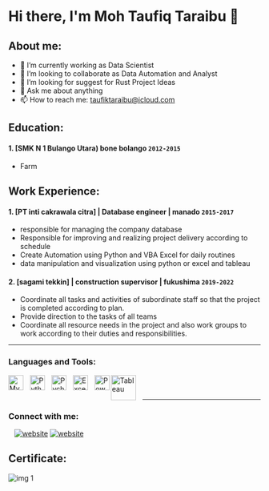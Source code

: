 # Hi there, I'm Moh Taufiq Taraibu 👋
## About me:
- 🔭 I’m currently working as Data Scientist
- 👯 I’m looking to collaborate as Data Automation and Analyst
- 🤔 I’m looking for suggest for Rust Project Ideas
- 💬 Ask me about anything
- 📫 How to reach me: taufiktaraibu@icloud.com

## Education:

 #### 1. [SMK N 1 Bulango Utara) bone bolango `2012-2015`
   - Farm

## Work Experience:
#### 1. [PT inti cakrawala citra] | Database engineer | manado `2015-2017`
   - responsible for managing the company database
   - Responsible for improving and realizing project delivery according to schedule
   - Create Automation using Python and VBA Excel for daily routines
   - data manipulation and visualization using python or excel and tableau
#### 2. [sagami tekkin] | construction supervisor | fukushima `2019-2022`
   - Coordinate all tasks and activities of subordinate staff so that the project is completed according to plan.
   - Provide direction to the tasks of all teams
   - Coordinate all resource needs in the project and also work groups to work according to their duties and responsibilities.

---

### Languages and Tools:

<img align="left" alt="MySQL" width="30px" src="https://cdn.jsdelivr.net/gh/devicons/devicon/icons/mysql/mysql-original.svg" style="padding-right:10px;" />
<img align="left" alt="Python" width="30px" src="https://upload.wikimedia.org/wikipedia/commons/thumb/c/c3/Python-logo-notext.svg/110px-Python-logo-notext.svg.png?20100317150552" style="padding-right:10px;" />
<img align="left" alt="Pycharm" width="30px" src="https://upload.wikimedia.org/wikipedia/commons/thumb/1/1d/PyCharm_Icon.svg/220px-PyCharm_Icon.svg.png" style="padding-right:10px;" />
<img align="left" alt="Excel" width="30px" src="https://is2-ssl.mzstatic.com/image/thumb/Purple126/v4/a8/fd/5a/a8fd5a84-c6f1-355f-3b9f-6e86598efaa3/XCEL.png/1200x630bb.png" style="padding-right:10px;" />
<img align="left" alt="Power BI" width="30px" src="https://powerbi.microsoft.com/pictures/application-logos/svg/powerbi.svg" style="padding-right:0px;" />
<img align="left" alt="Tableau" width="50px" src="https://logos-world.net/wp-content/uploads/2021/10/Tableau-Symbol.png" style="padding-right:10px;" />

<br />
<br />

---
### Connect with me:

&nbsp;&nbsp;
[![website](./img/linkedin-light.svg)](https://www.linkedin.com/in/moh-taufiq-taraibu-57694a269/#gh-light-mode-only)
[![website](./img/linkedin-dark.svg)](https://www.linkedin.com/in/moh-taufiq-taraibu-57694a269/#gh-dark-mode-only)


## Certificate:

![img 1](certificate/1.png)







